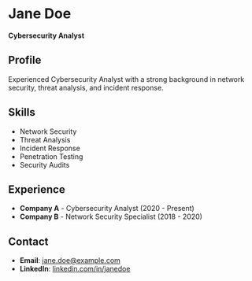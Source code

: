 # Jane Doe
**Cybersecurity Analyst**

## Profile
Experienced Cybersecurity Analyst with a strong background in network security, threat analysis, and incident response.

## Skills
- Network Security
- Threat Analysis
- Incident Response
- Penetration Testing
- Security Audits

## Experience
- **Company A** - Cybersecurity Analyst (2020 - Present)
- **Company B** - Network Security Specialist (2018 - 2020)

## Contact
- **Email**: [jane.doe@example.com](mailto:jane.doe@example.com)
- **LinkedIn**: [linkedin.com/in/janedoe](https://www.linkedin.com/in/janedoe)
